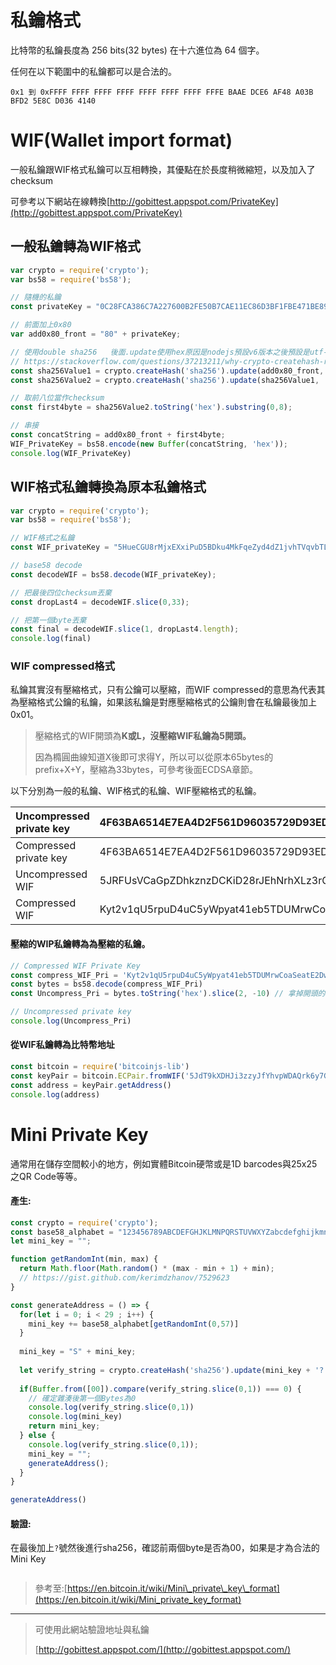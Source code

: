 # 私鑰格式

比特幣的私鑰長度為 256 bits\(32 bytes\) 在十六進位為 64 個字。

任何在以下範圍中的私鑰都可以是合法的。

```
0x1 到 0xFFFF FFFF FFFF FFFF FFFF FFFF FFFF FFFE BAAE DCE6 AF48 A03B BFD2 5E8C D036 4140
```

# WIF\(Wallet import format\)

一般私鑰跟WIF格式私鑰可以互相轉換，其優點在於長度稍微縮短，以及加入了checksum

可參考以下網站在線轉換[http://gobittest.appspot.com/PrivateKey](http://gobittest.appspot.com/PrivateKey)

## 一般私鑰轉為WIF格式

```js
var crypto = require('crypto');
var bs58 = require('bs58');

// 隨機的私鑰
const privateKey = "0C28FCA386C7A227600B2FE50B7CAE11EC86D3BF1FBE471BE89827E19D72AA1D";

// 前面加上0x80
var add0x80_front = "80" + privateKey;

// 使用double sha256   後面.update使用hex原因是nodejs預設v6版本之後預設是utf-8
// https://stackoverflow.com/questions/37213211/why-crypto-createhash-returns-different-output-in-new-version
const sha256Value1 = crypto.createHash('sha256').update(add0x80_front, 'hex').digest();
const sha256Value2 = crypto.createHash('sha256').update(sha256Value1, 'hex').digest();

// 取前八位當作checksum
const first4byte = sha256Value2.toString('hex').substring(0,8);

// 串接
const concatString = add0x80_front + first4byte; 
WIF_PrivateKey = bs58.encode(new Buffer(concatString, 'hex'));
console.log(WIF_PrivateKey)
```

## WIF格式私鑰轉換為原本私鑰格式

```js
var crypto = require('crypto');
var bs58 = require('bs58');

// WIF格式之私鑰
const WIF_privateKey = "5HueCGU8rMjxEXxiPuD5BDku4MkFqeZyd4dZ1jvhTVqvbTLvyTJ";

// base58 decode
const decodeWIF = bs58.decode(WIF_privateKey);

// 把最後四位checksum丟棄
const dropLast4 = decodeWIF.slice(0,33);

// 把第一個byte丟棄
const final = decodeWIF.slice(1, dropLast4.length);
console.log(final)
```

### WIF­ compressed格式

私鑰其實沒有壓縮格式，只有公鑰可以壓縮，而WIF­ compressed的意思為代表其為壓縮格式公鑰的私鑰，如果該私鑰是對應壓縮格式的公鑰則會在私鑰最後加上0x01。

> 壓縮格式的WIF開頭為**K或L，沒壓縮WIF私鑰為5開頭。**
>
> 因為橢圓曲線知道X後即可求得Y，所以可以從原本65bytes的prefix+X+Y，壓縮為33bytes，可參考後面ECDSA章節。

以下分別為一般的私鑰、WIF格式的私鑰、WIF壓縮格式的私鑰。

| Uncompressed private key | 4F63BA6514E7EA4D2F561D96035729D93EDA4678F148A0CF8E8D77724B18E0B9 |
| :--- | :--- |
| Compressed private key | 4F63BA6514E7EA4D2F561D96035729D93EDA4678F148A0CF8E8D77724B18E0B901 |
| Uncompressed WIF | 5JRFUsVCaGpZDhkznzDCKiD28rJEhNrhXLz3rGKwMDU1fhJUHE6 |
| Compressed WIF | Kyt2v1qU5rpuD4uC5yWpyat41eb5TDUMrwCoaSeatE2DwVA7MMfG |

#### 壓縮的WIP私鑰轉為為壓縮的私鑰。

```js
// Compressed WIF Private Key
const compress_WIF_Pri = 'Kyt2v1qU5rpuD4uC5yWpyat41eb5TDUMrwCoaSeatE2DwVA7MMfG'
const bytes = bs58.decode(compress_WIF_Pri)
const Uncompress_Pri = bytes.toString('hex').slice(2, -10) // 拿掉開頭的80與結尾的01加上八位校驗碼。

// Uncompressed private key
console.log(Uncompress_Pri)
```

#### 從WIF私鑰轉為比特幣地址

```js
const bitcoin = require('bitcoinjs-lib')
const keyPair = bitcoin.ECPair.fromWIF('5JdT9kXDHJi3zzyJfYhvpWDAQrk6y7GPCkQiQfdxk5aV4jrq12A') // 輸入WIF格式私鑰
const address = keyPair.getAddress()
console.log(address)
```

# Mini Private Key

通常用在儲存空間較小的地方，例如實體Bitcoin硬幣或是1D barcodes與25x25之QR Code等等。

#### 產生:

```js
const crypto = require('crypto');
const base58_alphabet = "123456789ABCDEFGHJKLMNPQRSTUVWXYZabcdefghijkmnopqrstuvwxyz";
let mini_key = "";

function getRandomInt(min, max) {
  return Math.floor(Math.random() * (max - min + 1) + min); 
  // https://gist.github.com/kerimdzhanov/7529623
}

const generateAddress = () => {
  for(let i = 0; i < 29 ; i++) {
    mini_key += base58_alphabet[getRandomInt(0,57)]
  }
  
  mini_key = "S" + mini_key;
  
  let verify_string = crypto.createHash('sha256').update(mini_key + '?').digest();
  
  if(Buffer.from([00]).compare(verify_string.slice(0,1)) === 0) { 
    // 確定雜湊後第一個Bytes為0
    console.log(verify_string.slice(0,1))
    console.log(mini_key)
    return mini_key;
  } else {
    console.log(verify_string.slice(0,1));
    mini_key = "";
    generateAddress();
  }
}

generateAddress()


```



#### 驗證:

在最後加上`?`號然後進行sha256，確認前兩個byte是否為00，如果是才為合法的Mini Key

```

```

> 參考至:[https://en.bitcoin.it/wiki/Mini\_private\_key\_format](https://en.bitcoin.it/wiki/Mini_private_key_format)

---

> 可使用此網站驗證地址與私鑰
>
> [http://gobittest.appspot.com/](http://gobittest.appspot.com/)



